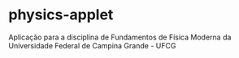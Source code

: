 physics-applet
==============

Aplicação para a disciplina de Fundamentos de Física Moderna da Universidade Federal de Campina Grande - UFCG
